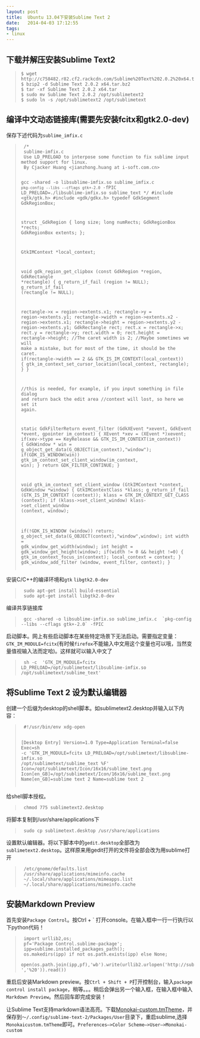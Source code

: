 ```yaml
---
layout: post
title:  Ubuntu 13.04下安装Sublime Text 2
date:   2014-04-03 17:12:55
tags:
- linux 
---
```


<h2 id="sublime-text2">下载并解压安装Sublime Text2</h2>
<blockquote>
<pre><code>$ wget http://c758482.r82.cf2.rackcdn.com/Sublime%20Text%202.0.2%20x64.tar.bz2
$ bzip2 -d Sublime Text 2.0.2 x64.tar.bz2
$ tar -xf Sublime Text 2.0.2 x64.tar
$ sudo mv Sublime Text 2.0.2 /opt/sublimetext2
$ sudo ln -s /opt/sublimetext2 /opt/sublimetext
</code></pre>
</blockquote>
<h2 id="fcitxgtk20-dev">编译中文动态链接库(需要先安装fcitx和gtk2.0-dev)</h2>
<p>保存下述代码为<code>sublime_imfix.c</code></p>
<blockquote>
<pre><code> /*
 sublime-imfix.c
 Use LD_PRELOAD to interpose some function to fix sublime input method support for linux.
 By Cjacker Huang &lt;jianzhong.huang at i-soft.com.cn&gt;

 gcc -shared -o libsublime-imfix.so sublime_imfix.c  `pkg-config --libs --cflags gtk+-2.0` -fPIC
 LD_PRELOAD=./libsublime-imfix.so sublime_text
 */
 #include &lt;gtk/gtk.h&gt;
 #include &lt;gdk/gdkx.h&gt;
 typedef GdkSegment GdkRegionBox;

 struct _GdkRegion
 {
   long size;
   long numRects;
   GdkRegionBox *rects;
   GdkRegionBox extents;
 };

 GtkIMContext *local_context;

 void
 gdk_region_get_clipbox (const GdkRegion *region,
             GdkRectangle    *rectangle)
 {
   g_return_if_fail (region != NULL);
   g_return_if_fail (rectangle != NULL);

   rectangle-&gt;x = region-&gt;extents.x1;
   rectangle-&gt;y = region-&gt;extents.y1;
   rectangle-&gt;width = region-&gt;extents.x2 - region-&gt;extents.x1;
   rectangle-&gt;height = region-&gt;extents.y2 - region-&gt;extents.y1;
   GdkRectangle rect;
   rect.x = rectangle-&gt;x;
   rect.y = rectangle-&gt;y;
   rect.width = 0;
   rect.height = rectangle-&gt;height; 
   //The caret width is 2; 
   //Maybe sometimes we will make a mistake, but for most of the time, it should be the caret.
   if(rectangle-&gt;width == 2 &amp;&amp; GTK_IS_IM_CONTEXT(local_context)) {
         gtk_im_context_set_cursor_location(local_context, rectangle);
   }
 }

 //this is needed, for example, if you input something in file dialog and return back the edit area
 //context will lost, so here we set it again.

 static GdkFilterReturn event_filter (GdkXEvent *xevent, GdkEvent *event, gpointer im_context)
 {
     XEvent *xev = (XEvent *)xevent;
     if(xev-&gt;type == KeyRelease &amp;&amp; GTK_IS_IM_CONTEXT(im_context)) {
        GdkWindow * win = g_object_get_data(G_OBJECT(im_context),"window");
        if(GDK_IS_WINDOW(win))
          gtk_im_context_set_client_window(im_context, win);
     }
     return GDK_FILTER_CONTINUE;
 }

 void gtk_im_context_set_client_window (GtkIMContext *context,
           GdkWindow    *window)
 {
   GtkIMContextClass *klass;
   g_return_if_fail (GTK_IS_IM_CONTEXT (context));
   klass = GTK_IM_CONTEXT_GET_CLASS (context);
   if (klass-&gt;set_client_window)
     klass-&gt;set_client_window (context, window);

   if(!GDK_IS_WINDOW (window))
     return;
   g_object_set_data(G_OBJECT(context),"window",window);
   int width = gdk_window_get_width(window);
   int height = gdk_window_get_height(window);
   if(width != 0 &amp;&amp; height !=0) {
     gtk_im_context_focus_in(context);
     local_context = context;
   }
   gdk_window_add_filter (window, event_filter, context); 
 }
</code></pre>
</blockquote>
<p>安装C/C++的编译环境和<code>gtk</code> <code>libgtk2.0-dev</code></p>
<blockquote>
<pre><code> sudo apt-get install build-essential
 sudo apt-get install libgtk2.0-dev
</code></pre>
</blockquote>
<p>编译共享链接库</p>
<blockquote>
<pre><code> gcc -shared -o libsublime-imfix.so sublime_imfix.c  `pkg-config --libs --cflags gtk+-2.0` -fPIC
</code></pre>
</blockquote>
<p>启动脚本。网上有些启动脚本在某些特定场景下无法启动。需要指定变量：<code>GTK_IM_MODULE=fcitx</code>(有时候<code>firefox</code>不能输入中文用这个变量也可以哦，当然变量值视输入法而定哈)。这样就可以输入中文了</p>
<blockquote>
<pre><code> sh -c  'GTK_IM_MODULE=fcitx LD_PRELOAD=/opt/sublimetext/libsublime-imfix.so  /opt/sublimetext/sublime_text'
</code></pre>
</blockquote>
<h2 id="sublime-text-2">将Sublime Text 2 设为默认编辑器</h2>
<p>创建一个后缀为desktop的shell脚本。如sublimetext2.desktop并输入以下内容：</p>
<blockquote>
<pre><code> #!/usr/bin/env xdg-open

 [Desktop Entry]
 Version=1.0
 Type=Application
 Terminal=false
 Exec=sh -c  'GTK_IM_MODULE=fcitx LD_PRELOAD=/opt/sublimetext/libsublime-imfix.so  /opt/sublimetext/sublime_text %F'
 Icon=/opt/sublimetext/Icon/16x16/sublime_text.png
 Icon[en_GB]=/opt/sublimetext/Icon/16x16/sublime_text.png
 Name[en_GB]=sublime text 2
 Name=sublime text 2
</code></pre>
</blockquote>
<p>给shell脚本授权。</p>
<blockquote>
<pre><code> chmod 775 sublimetext2.desktop
</code></pre>
</blockquote>
<p>将脚本复制到/usr/share/applications下</p>
<blockquote>
<pre><code> sudo cp sublimetext.desktop /usr/share/applications
</code></pre>
</blockquote>
<p>设置默认编辑器。将以下脚本中的<code>gedit.desktop</code>全部改为<code>sublimetext2.desktop</code>。这样原来用gedit打开的文件将全部会改为用sublime打开</p>
<blockquote>
<pre><code> /etc/gnome/defaults.list
 /usr/share/applications/mimeinfo.cache
 ~/.local/share/applications/mimeapps.list
 ~/.local/share/applications/mimeinfo.cache
</code></pre>
</blockquote>
<h2 id="markdown-preview">安装Markdown Preview</h2>
<p>首先安装<code>Package Control</code>。按Ctrl + ` 打开console。在输入框中一行一行执行以下python代码！</p>
<blockquote>
<pre><code> import urllib2,os;
 pf='Package Control.sublime-package';
 ipp=sublime.installed_packages_path();
 os.makedirs(ipp) if not os.path.exists(ipp) else None;
 open(os.path.join(ipp,pf),'wb').write(urllib2.urlopen('http://sublime.wbond.net/'+pf.replace(' ','%20')).read())
</code></pre>
</blockquote>
<p>重启后安装Markdown preview。按<code>Ctrl + Shift + P</code>打开控制台，输入<code>package control install package</code>，稍等。。。稍后会弹出另一个输入框，在输入框中输入<code>Markdown Preview</code>。然后回车即完成安装！</p>
<p>让Sublime Text支持markdown语法高亮。下载<a href="https://github.com/Bubblings/tools/blob/master/Monokai-custom.tmTheme">Monokai-custom.tmTheme</a>，并保存到<code>～/.config/sublime-text-2/Packages/User</code>目录下，重启sublime,选择<code>Monokaicustom.tmTheme</code>即可。<code>Preferences–&gt;Color Scheme–&gt;User–&gt;Monokai-custom</code></p>